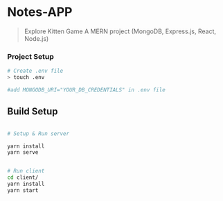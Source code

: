 # Notes-APP

> Explore Kitten Game
> A MERN project (MongoDB, Express.js, React, Node.js)

### Project Setup

```bash
# Create .env file
> touch .env

#add MONGODB_URI="YOUR_DB_CREDENTIALS" in .env file

```

## Build Setup

```bash

# Setup & Run server

yarn install
yarn serve


# Run client
cd client/
yarn install
yarn start


```
